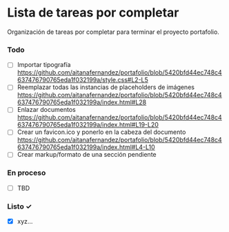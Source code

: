 # Lista de tareas por completar

Organización de tareas por completar para terminar el proyecto portafolio.

### Todo

- [ ] Importar tipografía
      https://github.com/aitanafernandez/portafolio/blob/5420bfd44ec748c4637476790765eda1f032199a/style.css#L2-L5
- [ ] Reemplazar todas las instancias de placeholders de imágenes
      https://github.com/aitanafernandez/portafolio/blob/5420bfd44ec748c4637476790765eda1f032199a/index.html#L28
- [ ] Enlazar documentos
      https://github.com/aitanafernandez/portafolio/blob/5420bfd44ec748c4637476790765eda1f032199a/index.html#L19-L20
- [ ] Crear un favicon.ico y ponerlo en la cabeza del documento
      https://github.com/aitanafernandez/portafolio/blob/5420bfd44ec748c4637476790765eda1f032199a/index.html#L4-L10
- [ ] Crear markup/formato de una sección pendiente

### En proceso

- [ ] TBD

### Listo ✓

- [x] xyz...
